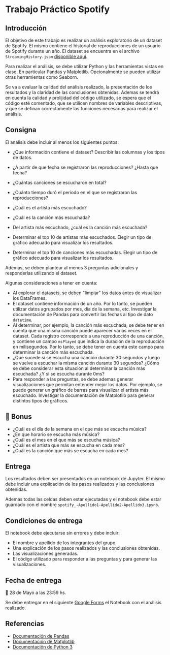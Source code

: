 # Trabajo Práctico Spotify

## Introducción

El objetivo de este trabajo es realizar un análisis exploratorio de un dataset de Spotify. El mismo contiene el historial de reproducciones de un usuario de Spotify durante un año. El dataset se encuentra en el archivo `StreamingHistory.json` [disponible aquí]().

Para realizar el análisis, se debe utilizar Python y las herramientas vistas en clase. En particular Pandas y Matplotlib. Opcionalmente se pueden utilizar otras herramientas como Seaborn.

Se va a evaluar la calidad del análisis realizado, la presentación de los resultados y la claridad de las conclusiones obtenidas. Ademas se tendrá en cuenta la calidad y prolijidad del código utilizado, se espera que el código esté comentado, que se utilicen nombres de variables descriptivas, y que se definan correctamente las funciones necesarias para realizar el análisis.

## Consigna

El análisis debe incluir al menos los siguientes puntos:

- ¿Que información contiene el dataset? Describir las columnas y los tipos de datos.
- ¿A partir de que fecha se registraron las reproducciones? ¿Hasta que fecha?

- ¿Cuántas canciones se escucharon en total?
- ¿Cuánto tiempo duró el periodo en el que se registraron las reproducciones?
- ¿Cuál es el artista más escuchado?
- ¿Cuál es la canción más escuchada?
- Del artista más escuchado, ¿cuál es la canción más escuchada?

- Determinar el top 10 de artistas más escuchados. Elegir un tipo de gráfico adecuado para visualizar los resultados.
- Determinar el top 10 de canciones más escuchadas. Elegir un tipo de gráfico adecuado para visualizar los resultados.

Ademas, se deben plantear al menos 3 preguntas adicionales y responderlas utilizando el dataset.

Algunas consideraciones a tener en cuenta:

- Al explorar el datasets, se deben "limpiar" los datos antes de visualizar los DataFrames.
- El dataset contiene información de un año. Por lo tanto, se pueden utilizar datos agrupados por mes, día de la semana, etc. Investigar la documentación de Pandas para convertir las fechas al tipo de dato `datetime`.
- Al determinar, por ejemplo, la canción más escuchada, se debe tener en cuenta que una misma canción puede aparecer varias veces en el dataset. Cada registro corresponde a una reproducción de una canción, y contiene un campo `msPlayed` que indica la duración de la reproducción en milisegundos. Por lo tanto, se debe tener en cuenta este campo para determinar la canción más escuchada.
- ¿Que sucede si se escucha una canción durante 30 segundos y luego se vuelve a escuchar la misma canción durante 30 segundos? ¿Cómo se debe considerar esta situación al determinar la canción más escuchada? ¿Y si se escucha durante 0ms?
- Para responder a las preguntas, se debe ademas generar visualizaciones que permitan entender mejor los datos. Por ejemplo, se puede generar un gráfico de barras para visualizar el artista más escuchado. Investigar la documentación de Matplotlib para generar distintos tipos de gráficos.

## 🔋 Bonus

- ¿Cuál es el día de la semana en el que más se escucha música?
- ¿En que horario se escucha más música?
- ¿Cuál es el mes en el que más se escucha música?
- ¿Cuál es el artista que más se escucha en cada mes?
- ¿Cuál es la canción que más se escucha en cada mes?

## Entrega

Los resultados deben ser presentados en un notebook de Jupyter. El mismo debe incluir una explicación de los pasos realizados y las conclusiones obtenidas.

Además todas las celdas deben estar ejecutadas y el notebook debe estar guardado con el nombre `spotify_-Apellido1-Apellido2-Apellido3.ipynb`.

## Condiciones de entrega

El notebook debe ejecutarse sin errores y debe incluir:

- El nombre y apellido de los integrantes del grupo.
- Una explicación de los pasos realizados y las conclusiones obtenidas.
- Las visualizaciones generadas.
- El código utilizado para responder a las preguntas y para generar las visualizaciones.

## Fecha de entrega

📅 28 de Mayo a las 23:59 hs.

Se debe entregar en el siguiente [Google Forms]() el Notebook con el análisis realizado.

## Referencias

- [Documentación de Pandas](https://pandas.pydata.org/docs/)
- [Documentación de Matplotlib](https://matplotlib.org/stable/contents.html)
- [Documentación de Python 3](https://docs.python.org/3/)
